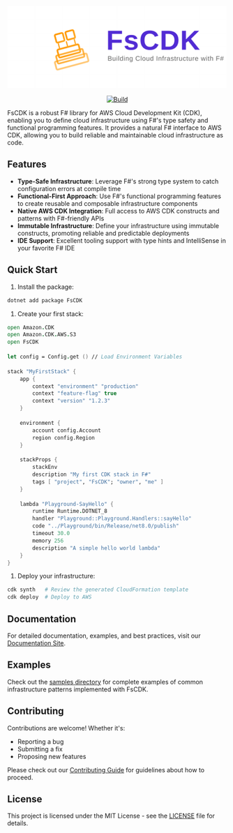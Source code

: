 <div align="center">
  <img src="assets/logo/fscdn-logo-constructs.svg" alt="FsCDK Logo" width="800" />
</div>

<div align="center">

[![Build](https://github.com/totallymoney/FsCDK/actions/workflows/build.yml/badge.svg)](https://github.com/totallymoney/FsCDK/actions/workflows/build.yml)

</div>

FsCDK is a robust F# library for AWS Cloud Development Kit (CDK), enabling you to define cloud infrastructure using F#'s type safety and functional programming features. It provides a natural F# interface to AWS CDK, allowing you to build reliable and maintainable cloud infrastructure as code.

## Features

- **Type-Safe Infrastructure**: Leverage F#'s strong type system to catch configuration errors at compile time
- **Functional-First Approach**: Use F#'s functional programming features to create reusable and composable infrastructure components
- **Native AWS CDK Integration**: Full access to AWS CDK constructs and patterns with F#-friendly APIs
- **Immutable Infrastructure**: Define your infrastructure using immutable constructs, promoting reliable and predictable deployments
- **IDE Support**: Excellent tooling support with type hints and IntelliSense in your favorite F# IDE

## Quick Start

1. Install the package:
```fsharp
dotnet add package FsCDK
```

1. Create your first stack:
```fsharp
open Amazon.CDK
open Amazon.CDK.AWS.S3
open FsCDK

let config = Config.get () // Load Environment Variables

stack "MyFirstStack" {
    app {
        context "environment" "production"
        context "feature-flag" true
        context "version" "1.2.3"
    }

    environment {
        account config.Account
        region config.Region
    }
    
    stackProps {
        stackEnv
        description "My first CDK stack in F#"
        tags [ "project", "FsCDK"; "owner", "me" ]
    }

    lambda "Playground-SayHello" {
        runtime Runtime.DOTNET_8
        handler "Playground::Playground.Handlers::sayHello"
        code "../Playground/bin/Release/net8.0/publish"
        timeout 30.0
        memory 256
        description "A simple hello world lambda"
    }
}
```

1. Deploy your infrastructure:
```bash
cdk synth   # Review the generated CloudFormation template
cdk deploy  # Deploy to AWS
```

## Documentation

For detailed documentation, examples, and best practices, visit our [Documentation Site](https://totallymoney.github.io/FsCDK/).

## Examples

Check out the [samples directory](./samples) for complete examples of common infrastructure patterns implemented with FsCDK.

## Contributing

Contributions are welcome! Whether it's:
- Reporting a bug
- Submitting a fix
- Proposing new features

Please check out our [Contributing Guide](CONTRIBUTING.md) for guidelines about how to proceed.

## License

This project is licensed under the MIT License - see the [LICENSE](LICENSE) file for details.
